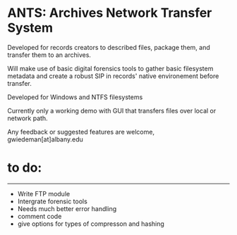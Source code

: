 # ANTS: Archives Network Transfer System

Developed for records creators to described files, package them, and transfer them to an archives.

Will make use of basic digital forensics tools to gather basic filesystem metadata and create a robust SIP in records' native environement before transfer.

Developed for Windows and NTFS filesystems

Currently only a working demo with GUI that transfers files over local or network path.

Any feedback or suggested features are welcome, gwiedeman[at]albany.edu

# to do:
_______

* Write FTP module
* Intergrate forensic tools
* Needs much better error handling
* comment code
* give options for types of compresson and hashing